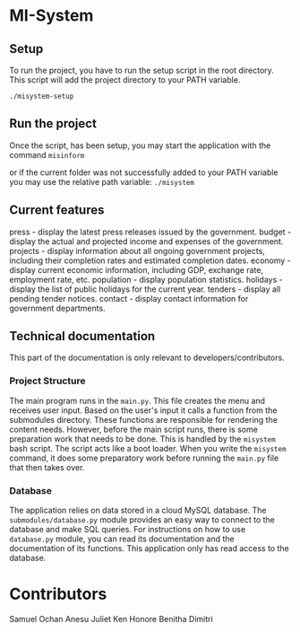 # MI-System


## Setup
To run the project, you have to run the setup script in the root directory. This script will add the project directory to your PATH variable.

`./misystem-setup`

## Run the project
Once the script, has been setup, you may start the application with the command
`misinform`

or if the current folder was not successfully added to your PATH variable you may use the relative path variable:
`./misystem`

## Current features
 
press - display the latest press releases issued by the government.
budget - display the actual and projected income and expenses of the government.
projects - display information about all ongoing government projects, including their completion rates and estimated completion dates.
economy - display current economic information, including GDP, exchange rate, employment rate, etc.
population - display population statistics.
holidays - display the list of public holidays for the current year.
tenders - display all pending tender notices.
contact - display contact information for government departments.

## Technical documentation
This part of the documentation is only relevant to developers/contributors.

### Project Structure

The main program runs in the `main.py`. This file creates the menu and receives user input. Based on the user's input it calls a function from the submodules directory. These functions are responsible for rendering the content needs. However, before the main script runs, there is some preparation work that needs to be done. This is handled by the `misystem` bash script. The script acts like a boot loader. When you write the `misystem` command, it does some preparatory work before running the `main.py` file that then takes over.

### Database
The application relies on data stored in a cloud MySQL database. The `submodules/database.py` module provides an easy way to connect to the database and make SQL queries. For instructions on how to use `database.py` module, you can read its documentation and the documentation of its functions. This application only has read access to the database.

# Contributors 
Samuel
Ochan
Anesu
Juliet
Ken
Honore
Benitha
Dimitri
